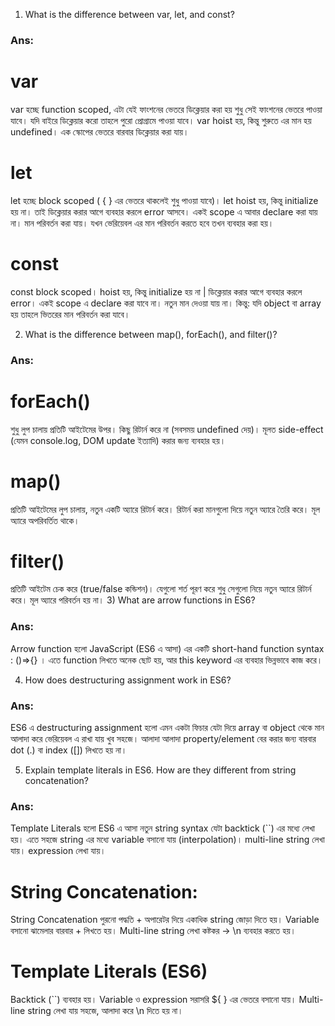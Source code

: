  1. What is the difference between var, let, and const?
### Ans: 
# var
 var হচ্ছে function scoped, এটা যেই ফাংশনের ভেতরে ডিক্লেয়ার করা হয় শুধু সেই ফাংশনের ভেতরে পাওয়া যাবে। যদি বাইরে ডিক্লেয়ার করো তাহলে পুরো প্রোগ্রামে পাওয়া যাবে। var hoist হয়, কিন্তু শুরুতে এর মান হয় undefined।  এক স্কোপের ভেতরে বারবার ডিক্লেয়ার করা যায়।
# let
let হচ্ছে block scoped ( { } এর ভেতরে থাকলেই শুধু পাওয়া যাবে)। let hoist হয়, কিন্তু initialize হয় না। তাই ডিক্লেয়ার করার আগে ব্যবহার করলে error  আসবে। একই scope এ আবার declare করা যায় না। মান পরিবর্তন করা যায়। যখন ভেরিয়েবল এর মান পরিবর্তন করতে হবে তখন ব্যবহার করা হয়।
# const
const block scoped। hoist হয়, কিন্তু initialize হয় না | ডিক্লেয়ার করার আগে ব্যবহার করলে error। একই scope এ declare করা যাবে না। নতুন মান দেওয়া যায় না। কিন্তু: যদি object বা array হয় তাহলে ভিতরের মান পরিবর্তন করা যাবে।


2) What is the difference between map(), forEach(), and filter()? 
### Ans:
# forEach()
শুধু লুপ চালায় প্রতিটি আইটেমের উপর। কিছু রিটার্ন করে না (সবসময় undefined দেয়)। মূলত side-effect (যেমন console.log, DOM update ইত্যাদি) করার জন্য ব্যবহার হয়।

# map()
প্রতিটি আইটেমের লুপ চালায়, নতুন একটি অ্যারে রিটার্ন করে। রিটার্ন করা মানগুলো দিয়ে নতুন অ্যারে তৈরি করে। মূল অ্যারে অপরিবর্তিত থাকে।

# filter()
প্রতিটি আইটেম চেক করে (true/false কন্ডিশন)। যেগুলো শর্ত পূরণ করে শুধু সেগুলো নিয়ে নতুন অ্যারে রিটার্ন করে। মূল অ্যারে পরিবর্তন হয় না।
3) What are arrow functions in ES6?
### Ans:
Arrow function হলো JavaScript (ES6 এ আসা) এর একটি short-hand function syntax : ()=>{} । 
এতে function লিখতে অনেক ছোট হয়, আর this keyword এর ব্যবহার ভিন্নভাবে কাজ করে।

4) How does destructuring assignment work in ES6?
### Ans:
ES6 এ destructuring assignment হলো এমন একটা ফিচার যেটা দিয়ে array বা object থেকে মান আলাদা করে ভেরিয়েবল এ রাখা যায় খুব সহজে। আলাদা আলাদা property/element বের করার জন্য বারবার dot (.) বা index ([]) লিখতে হয় না।

5) Explain template literals in ES6. How are they different from string concatenation?
### Ans:
Template Literals হলো ES6 এ আসা নতুন string syntax যেটা backtick (``) এর মধ্যে লেখা হয়।
এতে সহজে string এর মধ্যে variable বসানো যায় (interpolation)। multi-line string লেখা যায়। expression লেখা যায়।
# String Concatenation:
String Concatenation পুরনো পদ্ধতি + অপারেটর দিয়ে একাধিক string জোড়া দিতে হয়। Variable বসানো ঝামেলার বারবার + লিখতে হয়। Multi-line string লেখা কষ্টকর → \n ব্যবহার করতে হয়। 

# Template Literals (ES6)
Backtick (``) ব্যবহার হয়। Variable ও expression সরাসরি ${ } এর ভেতরে বসানো যায়। Multi-line string লেখা যায় সহজে, আলাদা করে \n দিতে হয় না। 